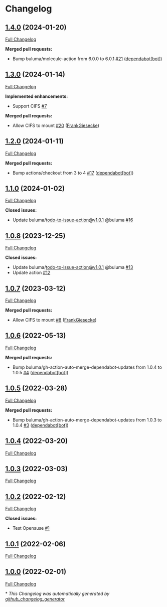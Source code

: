 # Changelog

## [1.4.0](https://github.com/buluma/ansible-role-mount/tree/1.4.0) (2024-01-20)

[Full Changelog](https://github.com/buluma/ansible-role-mount/compare/1.3.0...1.4.0)

**Merged pull requests:**

- Bump buluma/molecule-action from 6.0.0 to 6.0.1 [\#21](https://github.com/buluma/ansible-role-mount/pull/21) ([dependabot[bot]](https://github.com/apps/dependabot))

## [1.3.0](https://github.com/buluma/ansible-role-mount/tree/1.3.0) (2024-01-14)

[Full Changelog](https://github.com/buluma/ansible-role-mount/compare/1.2.0...1.3.0)

**Implemented enhancements:**

- Support CIFS [\#7](https://github.com/buluma/ansible-role-mount/issues/7)

**Merged pull requests:**

- Allow CIFS to mount [\#20](https://github.com/buluma/ansible-role-mount/pull/20) ([FrankGiesecke](https://github.com/FrankGiesecke))

## [1.2.0](https://github.com/buluma/ansible-role-mount/tree/1.2.0) (2024-01-11)

[Full Changelog](https://github.com/buluma/ansible-role-mount/compare/1.1.0...1.2.0)

**Merged pull requests:**

- Bump actions/checkout from 3 to 4 [\#17](https://github.com/buluma/ansible-role-mount/pull/17) ([dependabot[bot]](https://github.com/apps/dependabot))

## [1.1.0](https://github.com/buluma/ansible-role-mount/tree/1.1.0) (2024-01-02)

[Full Changelog](https://github.com/buluma/ansible-role-mount/compare/1.0.8...1.1.0)

**Closed issues:**

- Update buluma/todo-to-issue-action@v1.0.1 @buluma [\#16](https://github.com/buluma/ansible-role-mount/issues/16)

## [1.0.8](https://github.com/buluma/ansible-role-mount/tree/1.0.8) (2023-12-25)

[Full Changelog](https://github.com/buluma/ansible-role-mount/compare/1.0.7...1.0.8)

**Closed issues:**

- Update buluma/todo-to-issue-action@v1.0.1 @buluma [\#13](https://github.com/buluma/ansible-role-mount/issues/13)
- Update action [\#12](https://github.com/buluma/ansible-role-mount/issues/12)

## [1.0.7](https://github.com/buluma/ansible-role-mount/tree/1.0.7) (2023-03-12)

[Full Changelog](https://github.com/buluma/ansible-role-mount/compare/1.0.6...1.0.7)

**Merged pull requests:**

- Allow CIFS to mount [\#8](https://github.com/buluma/ansible-role-mount/pull/8) ([FrankGiesecke](https://github.com/FrankGiesecke))

## [1.0.6](https://github.com/buluma/ansible-role-mount/tree/1.0.6) (2022-05-13)

[Full Changelog](https://github.com/buluma/ansible-role-mount/compare/1.0.5...1.0.6)

**Merged pull requests:**

- Bump buluma/gh-action-auto-merge-dependabot-updates from 1.0.4 to 1.0.5 [\#4](https://github.com/buluma/ansible-role-mount/pull/4) ([dependabot[bot]](https://github.com/apps/dependabot))

## [1.0.5](https://github.com/buluma/ansible-role-mount/tree/1.0.5) (2022-03-28)

[Full Changelog](https://github.com/buluma/ansible-role-mount/compare/1.0.4...1.0.5)

**Merged pull requests:**

- Bump buluma/gh-action-auto-merge-dependabot-updates from 1.0.3 to 1.0.4 [\#3](https://github.com/buluma/ansible-role-mount/pull/3) ([dependabot[bot]](https://github.com/apps/dependabot))

## [1.0.4](https://github.com/buluma/ansible-role-mount/tree/1.0.4) (2022-03-20)

[Full Changelog](https://github.com/buluma/ansible-role-mount/compare/1.0.3...1.0.4)

## [1.0.3](https://github.com/buluma/ansible-role-mount/tree/1.0.3) (2022-03-03)

[Full Changelog](https://github.com/buluma/ansible-role-mount/compare/1.0.2...1.0.3)

## [1.0.2](https://github.com/buluma/ansible-role-mount/tree/1.0.2) (2022-02-12)

[Full Changelog](https://github.com/buluma/ansible-role-mount/compare/1.0.1...1.0.2)

**Closed issues:**

- Test Opensuse [\#1](https://github.com/buluma/ansible-role-mount/issues/1)

## [1.0.1](https://github.com/buluma/ansible-role-mount/tree/1.0.1) (2022-02-06)

[Full Changelog](https://github.com/buluma/ansible-role-mount/compare/1.0.0...1.0.1)

## [1.0.0](https://github.com/buluma/ansible-role-mount/tree/1.0.0) (2022-02-01)

[Full Changelog](https://github.com/buluma/ansible-role-mount/compare/00b2ac6b8d24f30bdba0b2e4219bda1c3b0f2616...1.0.0)



\* *This Changelog was automatically generated by [github_changelog_generator](https://github.com/github-changelog-generator/github-changelog-generator)*
